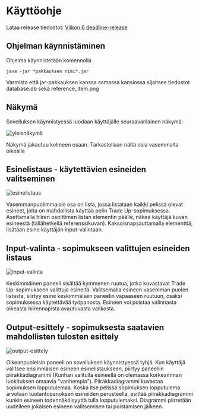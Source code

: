 # Käyttöohje

Lataa release tiedostot: [Viikon 6 deadline-release](https://github.com/viljamiLatvala/ohjelmistotekniikka/releases/tag/Viikko6)

## Ohjelman käynnistäminen

Ohjelma käynnistetään komennolla 

```
java -jar *pakkauksen nimi*.jar
```

Varmista että jar-pakkauksen kanssa samassa kansiossa sijaitsee tiedostot database.db sekä reference_item.png

## Näkymä
Sovelluksen käynnistyessä luodaan käyttäjälle seuraavanlainen näkymä:

![yleisnäkymä](https://github.com/viljamiLatvala/ohjelmistotekniikka/blob/master/dokumentaatio/nakyma1.PNG)

Näkymä jakautuu kolmeen osaan. Tarkastellaan näitä osia vasemmalta oikealla

## Esinelistaus - käytettävien esineiden valitseminen

![esinelistaus](https://github.com/viljamiLatvala/ohjelmistotekniikka/blob/master/dokumentaatio/nakyma2.png)

Vasemmanpuolimmaisin osa on lista, jossa listataan kaikki pelissä olevat esineet, joita on mahdollista käyttää pelin Trade Up-sopimuksessa. Asettamalla hiiren osoittimen listan elementin päälle, näkee käyttäjä kuvan esineestä (tällähetkellä referenssikuvan). Kaksoisnapsauttamalla elementtiä, lisätään esine käyttäjän input-valintaan.
## Input-valinta - sopimukseen valittujen esineiden listaus

![input-valinta](https://github.com/viljamiLatvala/ohjelmistotekniikka/blob/master/dokumentaatio/nakyma3.png)

Keskimmäinen paneeli sisältää kymmenen ruutua, jotka kuvastavat Trade Up-sopimukseen valittuja esineitä. Valitsemalla esineen vasemman puolen listasta, siirtyy esine keskimmäisen paneelin vapaaseen ruutuun, osaksi sopimuksessa käytettävää työpanosta. Esineen voi poistaa valinnasta oikeasta hiirennapista avautuvasta valikosta.

## Output-esittely - sopimuksesta saatavien mahdollisten tulosten esittely

![output-esittely](https://github.com/viljamiLatvala/ohjelmistotekniikka/blob/master/dokumentaatio/nakyma4.png)

Oikeanpuoleisin paneeli on sovelluksen käynnistyessä tyhjä. Kun käyttäjä valitsee ensimmäisen esineen esinelistaukseen, piirtyy paneeliin piirakkadiagrammi (Kunhan valitulla esineellä on olemassa korkeamman luokituksen omaavia "vanhempia"). Piirakkadiagrammi kuvastaa sopimuksen lopputulemaa. Koska itse pelissä sopimuksen lopputulema arvotaan tuotantopanoksen esineiden perusteella, esittää piirakkadiagrammi kunkin esineen todennäköisyyttä tulla lopputulemaksi. Diagrammi piirretään uudelleen jokaisen esineen valitsemisen tai poistamisen jälkeen.
